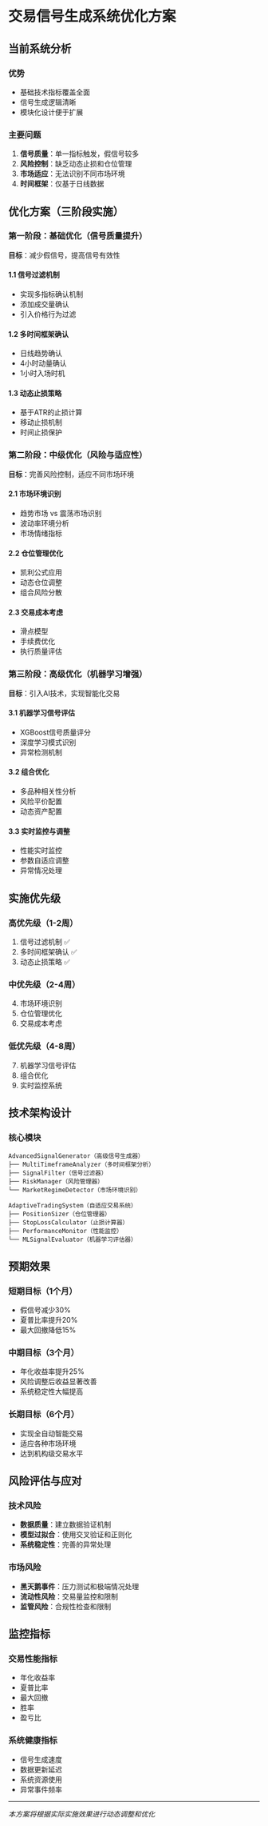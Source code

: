 # 交易信号生成系统优化方案

## 当前系统分析

### 优势
- 基础技术指标覆盖全面
- 信号生成逻辑清晰
- 模块化设计便于扩展

### 主要问题
1. **信号质量**：单一指标触发，假信号较多
2. **风险控制**：缺乏动态止损和仓位管理
3. **市场适应**：无法识别不同市场环境
4. **时间框架**：仅基于日线数据

## 优化方案（三阶段实施）

### 第一阶段：基础优化（信号质量提升）
**目标**：减少假信号，提高信号有效性

#### 1.1 信号过滤机制
- 实现多指标确认机制
- 添加成交量确认
- 引入价格行为过滤

#### 1.2 多时间框架确认
- 日线趋势确认
- 4小时动量确认  
- 1小时入场时机

#### 1.3 动态止损策略
- 基于ATR的止损计算
- 移动止损机制
- 时间止损保护

### 第二阶段：中级优化（风险与适应性）
**目标**：完善风险控制，适应不同市场环境

#### 2.1 市场环境识别
- 趋势市场 vs 震荡市场识别
- 波动率环境分析
- 市场情绪指标

#### 2.2 仓位管理优化
- 凯利公式应用
- 动态仓位调整
- 组合风险分散

#### 2.3 交易成本考虑
- 滑点模型
- 手续费优化
- 执行质量评估

### 第三阶段：高级优化（机器学习增强）
**目标**：引入AI技术，实现智能化交易

#### 3.1 机器学习信号评估
- XGBoost信号质量评分
- 深度学习模式识别
- 异常检测机制

#### 3.2 组合优化
- 多品种相关性分析
- 风险平价配置
- 动态资产配置

#### 3.3 实时监控与调整
- 性能实时监控
- 参数自适应调整
- 异常情况处理

## 实施优先级

### 高优先级（1-2周）
1. 信号过滤机制 ✅
2. 多时间框架确认 ✅
3. 动态止损策略 ✅

### 中优先级（2-4周）
4. 市场环境识别
5. 仓位管理优化
6. 交易成本考虑

### 低优先级（4-8周）
7. 机器学习信号评估
8. 组合优化
9. 实时监控系统

## 技术架构设计

### 核心模块
```
AdvancedSignalGenerator（高级信号生成器）
├── MultiTimeframeAnalyzer（多时间框架分析）
├── SignalFilter（信号过滤器）
├── RiskManager（风险管理器）
└── MarketRegimeDetector（市场环境识别）

AdaptiveTradingSystem（自适应交易系统）
├── PositionSizer（仓位管理器）
├── StopLossCalculator（止损计算器）
├── PerformanceMonitor（性能监控）
└── MLSignalEvaluator（机器学习评估器）
```

## 预期效果

### 短期目标（1个月）
- 假信号减少30%
- 夏普比率提升20%
- 最大回撤降低15%

### 中期目标（3个月）
- 年化收益率提升25%
- 风险调整后收益显著改善
- 系统稳定性大幅提高

### 长期目标（6个月）
- 实现全自动智能交易
- 适应各种市场环境
- 达到机构级交易水平

## 风险评估与应对

### 技术风险
- **数据质量**：建立数据验证机制
- **模型过拟合**：使用交叉验证和正则化
- **系统稳定性**：完善的异常处理

### 市场风险
- **黑天鹅事件**：压力测试和极端情况处理
- **流动性风险**：交易量监控和限制
- **监管风险**：合规性检查和限制

## 监控指标

### 交易性能指标
- 年化收益率
- 夏普比率
- 最大回撤
- 胜率
- 盈亏比

### 系统健康指标
- 信号生成速度
- 数据更新延迟
- 系统资源使用
- 异常事件频率

---

*本方案将根据实际实施效果进行动态调整和优化*
